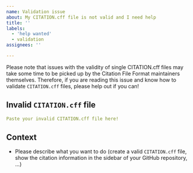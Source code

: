 ```yaml
---
name: Validation issue
about: My CITATION.cff file is not valid and I need help
title: ''
labels:
  - 'help wanted'
  - validation
assignees: ''

---
```


<!--
Please have a look at the section on validating your CITATION.cff file before submitting this issue: https://github.com/citation-file-format/citation-file-format#validation-heavy_check_mark.
-->

<!-- Don't delete the following note! -->
Please note that issues with the validity of single CITATION.cff files may take some time to be picked up by the Citation File Format maintainers themselves. Therefore, if you are reading this issue and know how to validate `CITATION.cff` files, please help out if you can!

## Invalid `CITATION.cff` file

```yaml
Paste your invalid CITATION.cff file here!
```

## Context

- Please describe what you want to do (create a valid `CITATION.cff` file, show the citation information in the sidebar of your GitHub repository, ...)
